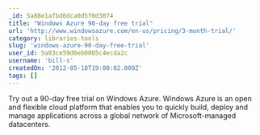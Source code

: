 ```yaml
---
_id: 5a88e1afbd6dca0d5f0d3074
title: "Windows Azure 90-day free trial"
url: 'http://www.windowsazure.com/en-us/pricing/3-month-trial/'
category: libraries-tools
slug: 'windows-azure-90-day-free-trial'
user_id: 5a83ce59d6eb0005c4ecda2c
username: 'bill-s'
createdOn: '2012-05-18T19:00:02.000Z'
tags: []
---
```


Try out a 90-day free trial on Windows Azure. Windows Azure is an open and flexible cloud platform that enables you to quickly build, deploy and manage applications across a global network of Microsoft-managed datacenters.
